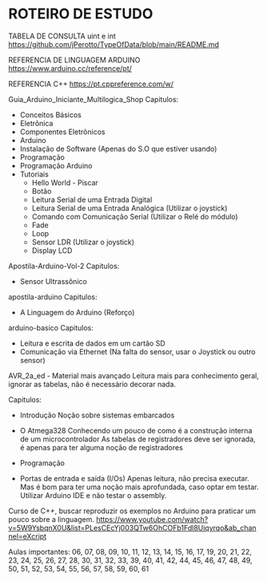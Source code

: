 # ROTEIRO DE ESTUDO

TABELA DE CONSULTA uint e int
https://github.com/jPerotto/TypeOfData/blob/main/README.md

REFERENCIA DE LINGUAGEM ARDUINO
https://www.arduino.cc/reference/pt/

REFERENCIA C++
https://pt.cppreference.com/w/

Guia_Arduino_Iniciante_Multilogica_Shop
Capitulos:
 - Conceitos Básicos
 - Eletrônica
 - Componentes Eletrônicos
 - Arduino
 - Instalação de Software (Apenas do S.O que estiver usando)
 - Programação
 - Programação Arduino
 - Tutoriais
    - Hello World - Piscar
    - Botão
    - Leitura Serial de uma Entrada Digital
    - Leitura Serial de uma Entrada Analógica (Utilizar o joystick)
    - Comando com Comunicação Serial (Utilizar o Relé do módulo)
    - Fade
    - Loop
    - Sensor LDR (Utilizar o joystick)
    - Display LCD


Apostila-Arduino-Vol-2
Capitulos:
- Sensor Ultrassônico

apostila-arduino
Capitulos:
- A Linguagem do Arduino (Reforço)

arduino-basico
Capitulos:
- Leitura e escrita de dados em um cartão SD
- Comunicação via Ethernet (Na falta do sensor, usar o Joystick ou outro sensor)

AVR_2a_ed - Material mais avançado
Leitura mais para conhecimento geral, ignorar as tabelas, não é necessário decorar nada.

Capitulos:
- Introdução
Noção sobre sistemas embarcados

- O Atmega328
Conhecendo um pouco de como é a construção interna de um microcontrolador
As tabelas de registradores deve ser ignorada, é apenas para ter alguma noção de registradores

- Programação
- Portas de entrada e saída (I/Os)
Apenas leitura, não precisa executar. Mas é bom para ter uma noção mais aprofundada, caso optar em testar. Utilizar Arduino IDE e não testar o assembly.


Curso de C++, buscar reproduzir os exemplos no Arduino para praticar um pouco sobre a linguagem.
https://www.youtube.com/watch?v=5W9YsbqnX0U&list=PLesCEcYj003QTw6OhCOFb1Fdl8Uiqyrqo&ab_channel=eXcript

Aulas importantes:
06, 07, 08, 09, 10, 11, 12, 13, 14, 15, 16, 17, 19, 20, 21, 22, 23, 24, 25, 26, 27, 28, 30, 31, 32, 33, 39, 40, 41, 42, 44, 45, 46, 47, 48, 49, 50, 51, 52, 53, 54, 55, 56, 57, 58, 59, 60, 61
